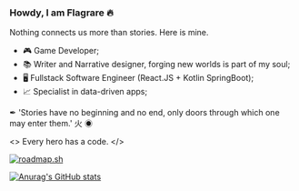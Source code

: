 ### Howdy, I am Flagrare 🔥

Nothing connects us more than stories. Here is mine.

- 🎮 Game Developer;
- 📚 Writer and Narrative designer, forging new worlds is part of my soul; 
- 🖥️ Fullstack Software Engineer (React.JS + Kotlin SpringBoot);
- 📈 Specialist in data-driven apps;

✒ 'Stories have no beginning and no end, only doors through which one may enter them.' 火 ◉

<> Every hero has a code. </>

[![roadmap.sh](https://roadmap.sh/card/wide/64d7f7c3aa497d7fa52cb2c8?variant=dark&roadmaps=cpp%2Cgame-developer%2Cserver-side-game-developer%2Ctechnical-writer)](https://roadmap.sh)

[![Anurag's GitHub stats](https://github-readme-stats.vercel.app/api?username=flagrare&hide_title=true&show_icons=true&include_all_commits=true&count_private=true&line_height=25&bg_color=000&title_color=FF0000&text_color=FFF&border_radius=3&border_color=FFF&icon_color=FF0000&theme=jolly)](https://github.com/anuraghazra/github-readme-stats)

<!--
**Flagrare/flagrare** is a ✨ _special_ ✨ repository because its `README.md` (this file) appears on your GitHub profile.

Here are some ideas to get you started:

- 🔭 I’m currently working on ...
- 🌱 I’m currently learning ...
- 👯 I’m looking to collaborate on ...
- 🤔 I’m looking for help with ...
- 💬 Ask me about ...
- 📫 How to reach me: ...
- 😄 Pronouns: ...
- ⚡ Fun fact: ...
-->
